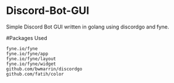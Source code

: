 # Discord-Bot-GUI
Simple Discord Bot GUI written in golang using discordgo and fyne.


#Packages Used

```
fyne.io/fyne
fyne.io/fyne/app
fyne.io/fyne/layout
fyne.io/fyne/widget
github.com/bwmarrin/discordgo
github.com/fatih/color
